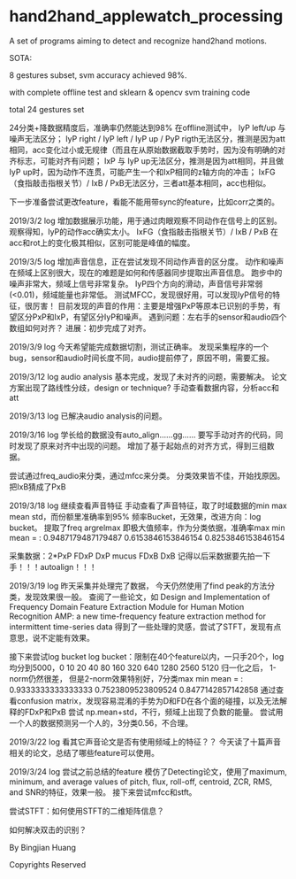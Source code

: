 # hand2hand_applewatch_processing

A set of programs aiming to detect and recognize hand2hand motions.

SOTA:

8 gestures subset, svm accuracy achieved 98%.

with complete offline test and sklearn & opencv svm training code

total 24 gestures set

24分类+降数据精度后，准确率仍然能达到98%
在offline测试中，
IyP left/up 与 噪声无法区分；
IyP right / IyP left / IyP up / PyP rigth无法区分，推测是因为att相同，acc变化过小或无规律（而且在从原始数据截取手势时，因为没有明确的对齐标志，可能对齐有问题；
IxP 与 IyP up无法区分，推测是因为att相同，并且做IyP up时，因为动作不连贯，可能产生一个和IxP相同的z轴方向的冲击；
IxFG（食指敲击指根关节）/ IxB / PxB无法区分，三者att基本相同，acc也相似。

下一步准备尝试更改feature，看能不能用带sync的feature，比如corr之类的。

2019/3/2 log
增加数据展示功能，用于通过肉眼观察不同动作在信号上的区别。
观察得知，IyP的动作acc确实太小。
IxFG（食指敲击指根关节）/ IxB / PxB 在acc和rot上的变化极其相似，区别可能是峰值的幅度。

2019/3/5 log
增加声音信息，正在尝试发现不同动作声音的区分度。
动作和噪声在频域上区别很大，现在的难题是如何和传感器同步提取出声音信息。
跑步中的噪声非常大，频域上信号非常复杂。
IyP四个方向的滑动，声音信号非常弱(<0.01)，频域能量也非常低。
测试MFCC，发现很好用，可以发现IyP信号的特征，很厉害！
目前发现的声音的作用：主要是增强PxP等原本已识别的手势，有望区分PxP和IxP，有望区分IyP和噪声。
遇到问题：左右手的sensor和audio四个数组如何对齐？
进展：初步完成了对齐。

2019/3/9 log
今天希望能完成数据切割，测试正确率。
发现采集程序的一个bug，sensor和audio时间长度不同，audio提前停了，原因不明，需要汇报。

2019/3/12 log
audio analysis 基本完成，发现了未对齐的问题，需要解决。
论文方案出现了路线性分歧，design or technique?
手动查看数据内容，分析acc和att

2019/3/13 log
已解决audio analysis的问题。

2019/3/16 log
学长给的数据没有auto_align……gg……
要写手动对齐的代码，同时发现了原来对齐中出现的问题。
增加了基于起始点的对齐方式，得到三组数据。

尝试通过freq_audio来分类，通过mfcc来分类。
分类效果皆不佳，开始找原因。
把IxB猜成了PxB

2019/3/18 log
继续查看声音特征
手动查看了声音特征，取了时域数据的min max mean std，而份额里准确率到95%
频率Bucket，无效果，改进方向：log bucket。
提取了freq argrelmax 即极大值频率，作为分类依据，准确率max min mean = : 0.9487179487179487 0.6153846153846154 0.8253846153846154

采集数据：2*PxP FDxP DxP mucus FDxB DxB
记得以后采数据要先拍一下手！！！autoalign！！！

2019/3/19 log
昨天采集并处理完了数据，
今天仍然使用了find peak的方法分类，发现效果很一般。
查阅了一些论文，如
    Design and Implementation of Frequency Domain Feature Extraction Module for Human Motion Recognition
    AMP: a new time-frequency feature extraction method for intermittent time-series data
得到了一些处理的灵感，尝试了STFT，发现有点意思，说不定能有效果。

接下来尝试log bucket
log bucket：限制在40个feature以内，一只手20个，log均分到5000，0 10 20 40 80 160 320 640 1280 2560 5120
归一化之后，
1-norm仍然很差，
但是2-norm效果特别好，7分类max min mean = : 0.9333333333333333 0.7523809523809524 0.8477142857142858
通过查看confusion matrix，发现容易混淆的手势为D和FD在各个面的碰撞，以及无法解释的FDxP和PxB
尝试 np.mean+std，不行，频域上出现了负数的能量。
尝试用一个人的数据预测另一个人的，3分类0.56，不合理。


2019/3/22 log
看其它声音论文是否有使用频域上的特征？？
今天读了十篇声音相关的论文，总结了哪些feature可以使用。

2019/3/24 log
尝试之前总结的feature
模仿了Detecting论文，使用了maximum, minimum, and average values of pitch, flux, roll-off, centroid, ZCR, RMS, and SNR的特征，效果一般。
接下来尝试mfcc和stft。

尝试STFT：如何使用STFT的二维矩阵信息？


如何解决双击的识别？

By Bingjian Huang

Copyrights Reserved